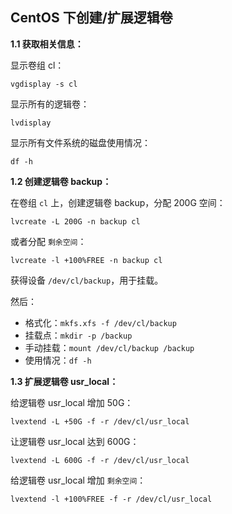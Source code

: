 ﻿## CentOS 下创建/扩展逻辑卷

**1.1 获取相关信息：**

显示卷组 cl：

    vgdisplay -s cl

显示所有的逻辑卷：

    lvdisplay

显示所有文件系统的磁盘使用情况：

    df -h

**1.2 创建逻辑卷 backup：**

在卷组 `cl` 上，创建逻辑卷 backup，分配 200G 空间：

    lvcreate -L 200G -n backup cl

或者分配 `剩余空间`：

    lvcreate -l +100%FREE -n backup cl

获得设备 `/dev/cl/backup`，用于挂载。

然后：

 - 格式化：`mkfs.xfs -f /dev/cl/backup`
 - 挂载点：`mkdir -p /backup`
 - 手动挂载：`mount /dev/cl/backup /backup`
 - 使用情况：`df -h`

**1.3 扩展逻辑卷 usr_local：**

给逻辑卷 usr_local 增加 50G：

    lvextend -L +50G -f -r /dev/cl/usr_local

让逻辑卷 usr_local 达到 600G：

    lvextend -L 600G -f -r /dev/cl/usr_local

给逻辑卷 usr_local 增加 `剩余空间`：

    lvextend -l +100%FREE -f -r /dev/cl/usr_local

